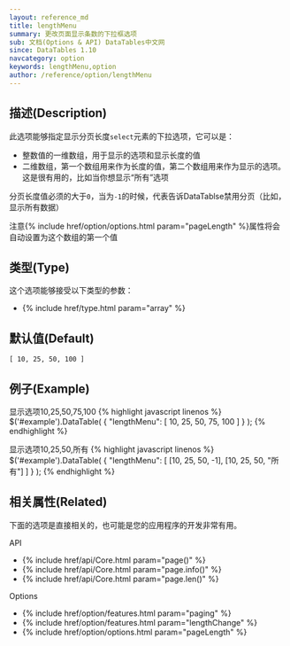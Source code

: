 ```yaml
---
layout: reference_md
title: lengthMenu
summary: 更改页面显示条数的下拉框选项
sub: 文档(Options & API) DataTables中文网
since: DataTables 1.10
navcategory: option
keywords: lengthMenu,option
author: /reference/option/lengthMenu
---
```


## 描述(Description)
此选项能够指定显示分页长度`select`元素的下拉选项，它可以是：

- 整数值的一维数组，用于显示的选项和显示长度的值
- 二维数组，第一个数组用来作为长度的值，第二个数组用来作为显示的选项。这是很有用的，比如当你想显示“所有”选项

分页长度值必须的大于`0`，当为`-1`的时候，代表告诉DataTablse禁用分页（比如，显示所有数据）

注意{% include href/option/options.html param="pageLength" %}属性将会自动设置为这个数组的第一个值


## 类型(Type)
这个选项能够接受以下类型的参数：

- {% include href/type.html param="array" %}

## 默认值(Default)
`[ 10, 25, 50, 100 ]`


## 例子(Example)

显示选项10,25,50,75,100
{% highlight javascript linenos %}
$('#example').DataTable( {
  "lengthMenu": [ 10, 25, 50, 75, 100 ]
} );
{% endhighlight %}


显示选项10,25,50,所有
{% highlight javascript linenos %}
$('#example').DataTable( {
  "lengthMenu": [ [10, 25, 50, -1], [10, 25, 50, "所有"] ]
} );
{% endhighlight %}


## 相关属性(Related)
下面的选项是直接相关的，也可能是您的应用程序的开发非常有用。

API

- {% include href/api/Core.html param="page()" %}
- {% include href/api/Core.html param="page.info()" %}
- {% include href/api/Core.html param="page.len()" %}

Options

- {% include href/option/features.html param="paging" %}
- {% include href/option/features.html param="lengthChange" %}
- {% include href/option/options.html param="pageLength" %}

